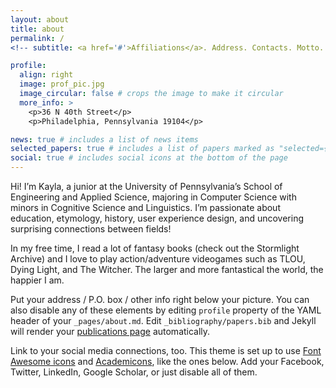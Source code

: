```yaml
---
layout: about
title: about
permalink: /
<!-- subtitle: <a href='#'>Affiliations</a>. Address. Contacts. Motto. Etc. -->

profile:
  align: right
  image: prof_pic.jpg
  image_circular: false # crops the image to make it circular
  more_info: >
    <p>36 N 40th Street</p>
    <p>Philadelphia, Pennsylvania 19104</p>

news: true # includes a list of news items
selected_papers: true # includes a list of papers marked as "selected={true}"
social: true # includes social icons at the bottom of the page
---
```


Hi! I’m Kayla, a junior at the University of Pennsylvania’s School of Engineering and Applied Science, majoring in Computer Science with minors in Cognitive Science and Linguistics. I’m passionate about education, etymology, history, user experience design, and uncovering surprising connections between fields!

In my free time, I read a lot of fantasy books (check out the Stormlight Archive) and I love to play action/adventure videogames such as TLOU, Dying Light, and The Witcher. The larger and more fantastical the world, the happier I am.

Put your address / P.O. box / other info right below your picture. You can also disable any of these elements by editing `profile` property of the YAML header of your `_pages/about.md`. Edit `_bibliography/papers.bib` and Jekyll will render your [publications page](/al-folio/publications/) automatically.

Link to your social media connections, too. This theme is set up to use [Font Awesome icons](https://fontawesome.com/) and [Academicons](https://jpswalsh.github.io/academicons/), like the ones below. Add your Facebook, Twitter, LinkedIn, Google Scholar, or just disable all of them.

